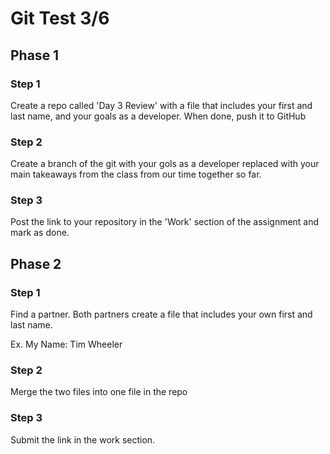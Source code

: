 # Git Test 3/6

## Phase 1

### Step 1
Create a repo called 'Day 3 Review' with a file that includes your first and last name, and your goals as a developer. When done, push it to GitHub

### Step 2
Create a branch of the git with your gols as a developer replaced with your main takeaways from the class from our time together so far.

### Step 3
Post the link to your repository in the 'Work' section of the assignment and mark as done.

## Phase 2

### Step 1
Find a partner. Both partners create a file that includes your own first and last name.

Ex. My Name: Tim Wheeler

### Step 2
Merge the two files into one file in the repo

### Step 3
Submit the link in the work section.

